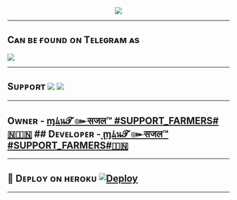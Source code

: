 <p align="center"> <img src="https://te.legra.ph/file/b48663d4badea42be8158.jpg"> </p>

-------------------------------------------------

## Cᴀɴ ʙᴇ ғᴏᴜɴᴅ ᴏɴ Tᴇʟᴇɢʀᴀᴍ ᴀs
<a href="https://t.me/Berlinthehack_bot"><img src="https://img.shields.io/badge/HACKER%20BOT-red.svg?logo=Telegram"></a>

-------------------------------------------------

## Sᴜᴘᴘᴏʀᴛ <a href="https://telegram.me/BR29HACKS"><img src="https://img.shields.io/badge/Join-SUPPORT%20GROUP-red.svg?logo=Telegram"></a> <a href="https://telegram.me/br29siwan"><img src="https://img.shields.io/badge/Join-SUPPORT%20CHANNEL-red.svg?logo=Telegram"></a>

-------------------------------------------------

## Oᴡɴᴇʀ - [ɱﾑน𝓣 ๛सजल™ #SUPPORT_FARMERS#🇳🇮🇳](https://telegram.me/AnonymousSupport) ## Dᴇᴠᴇʟᴏᴘᴇʀ -[ ‌ٖٖٖٖٖٖٜٖٖٖٖٖٖٜٖٖٖٖٖٖٜٖٖٖٖٖٖٜٖٖٖٖٖٖɱﾑน𝓣 ๛सजल™ #SUPPORT_FARMERS#🇮🇳](https://telegram.me/nouseridfound)

-------------------------------------------------

## 🚀 Dᴇᴘʟᴏʏ ᴏɴ ʜᴇʀᴏᴋᴜ  [![Deploy](https://www.herokucdn.com/deploy/button.svg)](https://heroku.com/deploy)

------------------------------------------------
